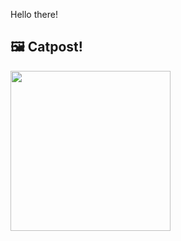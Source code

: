 Hello there!



## 🖼️ Catpost!

<sub>
    <img src="https://cdn2.thecatapi.com/images/514.png" height="256">
</sub>

